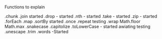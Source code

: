 

Functions to explain

.chunk
.join started 
.drop - started
.nth - started 
.take - started 
.zip - started 
.forEach
.map
.sortBy started
.once 
.repeat testing
.wrap
Math.floor
Math.max 
.snakecase 
.capitolize
.toLowerCase - started awiating testing 
.unescape 
.trim 
.words -Started 
